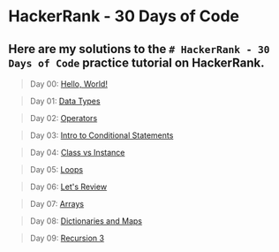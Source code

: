 # HackerRank - 30 Days of Code
## Here are my solutions to the `# HackerRank - 30 Days of Code` practice tutorial on HackerRank.


> Day 00: [Hello, World!](Day-00/Hello-World.js)


> Day 01: [Data Types](Day-01/Data-Types.js)


> Day 02: [Operators](Day-02/Operators.js)


> Day 03: [Intro to Conditional Statements](Day-03/Intro-to-Conditional-Statements.js)


> Day 04: [Class vs Instance](Day-04/Class-vs-Instance.js)


> Day 05: [Loops](Day-05/Loops.js)


> Day 06: [Let's Review](Day-06/Lets-Review.js)


> Day 07: [Arrays](Day-07/Arrays.js)


> Day 08: [Dictionaries and Maps](Day-08/Dictionaries-and-Maps.js)


> Day 09: [Recursion 3](Day-09/Recursion-3.js)
